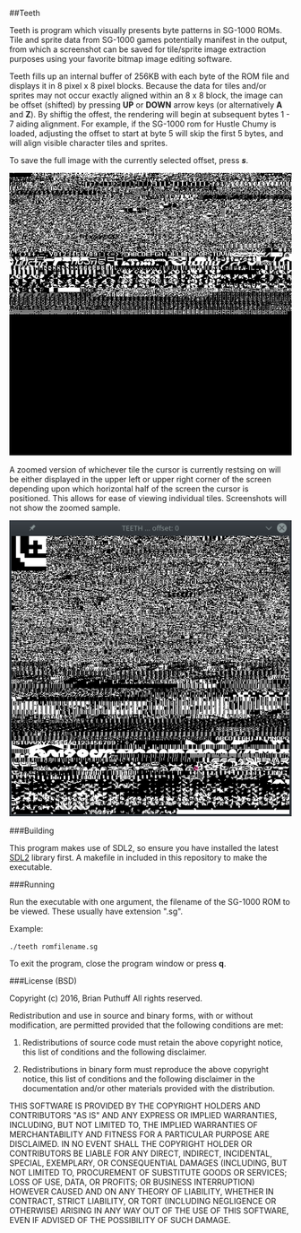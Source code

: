 ##Teeth

Teeth is program which visually presents byte patterns in SG-1000 ROMs. Tile and sprite data from SG-1000 games potentially manifest in the output, from which a screenshot can be saved for tile/sprite image extraction purposes using your favorite bitmap image editing software.

Teeth fills up an internal buffer of 256KB with each byte of the ROM file and displays it in 8 pixel x 8 pixel blocks. Because the data for tiles and/or sprites may not occur exactly aligned within an 8 x 8 block, the image can be offset (shifted) by pressing **UP** or **DOWN** arrow keys (or alternatively **A** and **Z**). By shiftig the offest, the rendering will begin at subsequent bytes 1 - 7 aiding alignment. For example, if the SG-1000 rom for Hustle Chumy is loaded, adjusting the offset to start at byte 5 will skip the first 5 bytes, and will align visible character tiles and sprites.

To save the full image with the currently selected offset, press ***s***.

![Hustle Chumy output at offset 5](./sample-image_1.png)

A zoomed version of whichever tile the cursor is currently restsing on will be either displayed in the upper left or upper right corner of the screen depending upon which horizontal half of the  screen the cursor is positioned. This allows for ease of viewing individual tiles. Screenshots will not show the zoomed sample.

![ZOOM 909](./sample-image_2.png)

###Building

This program makes use of SDL2, so ensure you have installed the latest [SDL2](http://libsdl.org) library first. A makefile in included in this repository to make the executable.

###Running

Run the executable with one argument, the filename of the SG-1000 ROM to be viewed. These usually have extension ".sg".

Example:

`./teeth romfilename.sg`

To exit the program, close the program window or press **q**.

###License (BSD)

Copyright (c) 2016, Brian Puthuff
All rights reserved.

Redistribution and use in source and binary forms, with or without modification, are permitted provided that the following conditions are met:

1. Redistributions of source code must retain the above copyright notice, this list of conditions and the following disclaimer.

2. Redistributions in binary form must reproduce the above copyright notice, this list of conditions and the following disclaimer in the documentation and/or other materials provided with the distribution.

THIS SOFTWARE IS PROVIDED BY THE COPYRIGHT HOLDERS AND CONTRIBUTORS "AS IS" AND ANY EXPRESS OR IMPLIED WARRANTIES, INCLUDING, BUT NOT LIMITED TO, THE IMPLIED WARRANTIES OF MERCHANTABILITY AND FITNESS FOR A PARTICULAR PURPOSE ARE DISCLAIMED. IN NO EVENT SHALL THE COPYRIGHT HOLDER OR CONTRIBUTORS BE LIABLE FOR ANY DIRECT, INDIRECT, INCIDENTAL, SPECIAL, EXEMPLARY, OR CONSEQUENTIAL DAMAGES (INCLUDING, BUT NOT LIMITED TO, PROCUREMENT OF SUBSTITUTE GOODS OR SERVICES; LOSS OF USE, DATA, OR PROFITS; OR BUSINESS INTERRUPTION) HOWEVER CAUSED AND ON ANY THEORY OF LIABILITY, WHETHER IN CONTRACT, STRICT LIABILITY, OR TORT (INCLUDING NEGLIGENCE OR OTHERWISE) ARISING IN ANY WAY OUT OF THE USE OF THIS SOFTWARE, EVEN IF ADVISED OF THE POSSIBILITY OF SUCH DAMAGE.
